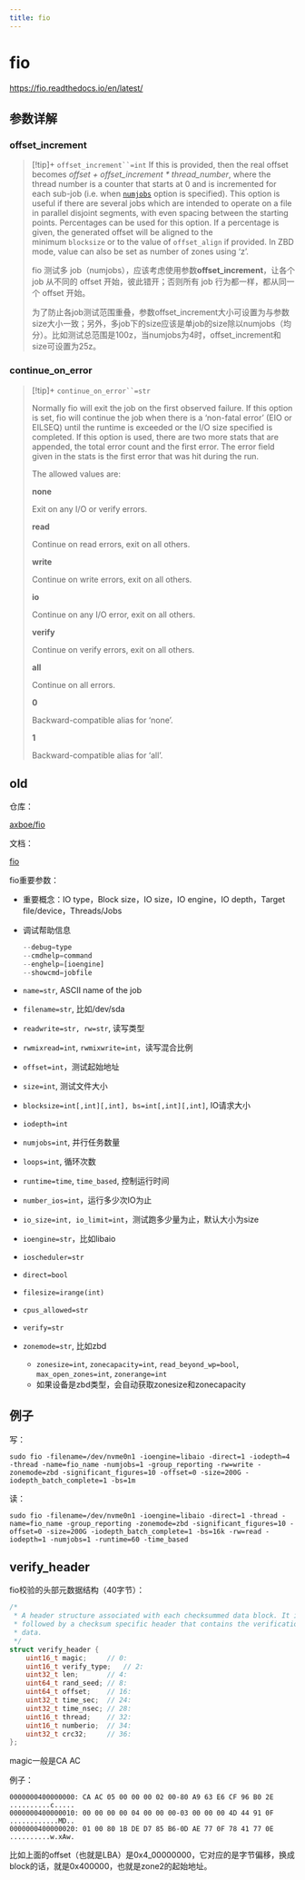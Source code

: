 ```yaml
---
title: fio
---
```


# fio

https://fio.readthedocs.io/en/latest/

## 参数详解

### offset_increment

> [!tip]+ `offset_increment``=int`[](https://fio.readthedocs.io/en/latest/fio_doc.html#cmdoption-arg-offset-increment "Permalink to this definition")
> If this is provided, then the real offset becomes _offset + offset_increment * thread_number_, where the thread number is a counter that starts at 0 and is incremented for each sub-job (i.e. when [`numjobs`](https://fio.readthedocs.io/en/latest/fio_man.html#cmdoption-arg-numjobs) option is specified). This option is useful if there are several jobs which are intended to operate on a file in parallel disjoint segments, with even spacing between the starting points. Percentages can be used for this option. If a percentage is given, the generated offset will be aligned to the minimum `blocksize` or to the value of `offset_align` if provided. In ZBD mode, value can also be set as number of zones using ‘z’.
>
> fio 测试多 job（numjobs），应该考虑使用参数**offset_increment**，让各个 job 从不同的 offset 开始，彼此错开；否则所有 job 行为都一样，都从同一个 offset 开始。
>
> 为了防止各job测试范围重叠，参数offset_increment大小可设置为与参数size大小一致；另外，多job下的size应该是单job的size除以numjobs（均分）。比如测试总范围是100z，当numjobs为4时，offset_increment和size可设置为25z。

### continue_on_error

> [!tip]+ `continue_on_error``=str`[](https://fio.readthedocs.io/en/latest/fio_doc.html#cmdoption-arg-continue-on-error "Permalink to this definition")
>
> Normally fio will exit the job on the first observed failure. If this option is set, fio will continue the job when there is a ‘non-fatal error’ (EIO or EILSEQ) until the runtime is exceeded or the I/O size specified is completed. If this option is used, there are two more stats that are appended, the total error count and the first error. The error field given in the stats is the first error that was hit during the run.
>
> The allowed values are:
>
> **none**
>
> Exit on any I/O or verify errors.
>
> **read**
>
> Continue on read errors, exit on all others.
>
> **write**
>
> Continue on write errors, exit on all others.
>
> **io**
>
> Continue on any I/O error, exit on all others.
>
> **verify**
>
> Continue on verify errors, exit on all others.
>
> **all**
>
> Continue on all errors.
>
> **0**
>
> Backward-compatible alias for ‘none’.
>
> **1**
>
> Backward-compatible alias for ‘all’.

## old

仓库：

[axboe/fio](https://github.com/axboe/fio)

文档：

[fio](https://fio.readthedocs.io/en/latest/fio_doc.html)

fio重要参数：

- 重要概念：IO type，Block size，IO size，IO engine，IO depth，Target file/device，Threads/Jobs
- 调试帮助信息

    ```jsx
    --debug=type
    --cmdhelp=command
    --enghelp=[ioengine]
    --showcmd=jobfile
    ```

- `name=str`, ASCII name of the job
- `filename=str`, 比如/dev/sda
- `readwrite=str, rw=str`, 读写类型
- `rwmixread=int`, `rwmixwrite=int`，读写混合比例
- `offset=int`，测试起始地址
- `size=int`, 测试文件大小
- `blocksize=int[,int][,int], bs=int[,int][,int]`, IO请求大小
- `iodepth=int`
- `numjobs=int`, 并行任务数量
- `loops=int`, 循环次数
- `runtime=time`, `time_based`, 控制运行时间
- `number_ios=int`，运行多少次IO为止
- `io_size=int, io_limit=int`，测试跑多少量为止，默认大小为size
- `ioengine=str`，比如libaio
- `ioscheduler=str`
- `direct=bool`
- `filesize=irange(int)`
- `cpus_allowed=str`
- `verify=str`
- `zonemode=str`, 比如zbd
    - `zonesize=int`, `zonecapacity=int`, `read_beyond_wp=bool`, `max_open_zones=int`,  `zonerange=int`
    - 如果设备是zbd类型，会自动获取zonesize和zonecapacity

## 例子

写：

```
sudo fio -filename=/dev/nvme0n1 -ioengine=libaio -direct=1 -iodepth=4 -thread -name=fio_name -numjobs=1 -group_reporting -rw=write -zonemode=zbd -significant_figures=10 -offset=0 -size=200G -iodepth_batch_complete=1 -bs=1m
```

读：

```
sudo fio -filename=/dev/nvme0n1 -ioengine=libaio -direct=1 -thread -name=fio_name -group_reporting -zonemode=zbd -significant_figures=10 -offset=0 -size=200G -iodepth_batch_complete=1 -bs=16k -rw=read -iodepth=1 -numjobs=1 -runtime=60 -time_based
```

## verify_header

fio校验的头部元数据结构（40字节）：

```c
/*
 * A header structure associated with each checksummed data block. It is
 * followed by a checksum specific header that contains the verification
 * data.
 */
struct verify_header {
	uint16_t magic;		// 0:
	uint16_t verify_type;	// 2:
	uint32_t len;		// 4:
	uint64_t rand_seed;	// 8:
	uint64_t offset;	// 16:
	uint32_t time_sec;	// 24:
	uint32_t time_nsec;	// 28:
	uint16_t thread;	// 32:
	uint16_t numberio;	// 34:
	uint32_t crc32;		// 36:
};
```

magic一般是CA AC

例子：

```
0000000400000000: CA AC 05 00 00 00 02 00-80 A9 63 E6 CF 96 B0 2E  ..........c.....
0000000400000010: 00 00 00 00 04 00 00 00-03 00 00 00 4D 44 91 0F  ............MD..
0000000400000020: 01 00 80 1B DE D7 85 B6-0D AE 77 0F 78 41 77 0E  ..........w.xAw.
```

比如上面的offset（也就是LBA）是0x4_00000000，它对应的是字节偏移，换成block的话，就是0x400000，也就是zone2的起始地址。